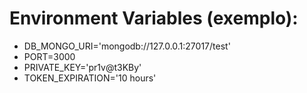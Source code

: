 # Environment Variables (exemplo):

- DB_MONGO_URI='mongodb://127.0.0.1:27017/test'
- PORT=3000
- PRIVATE_KEY='pr1v@t3KBy'
- TOKEN_EXPIRATION='10 hours'
